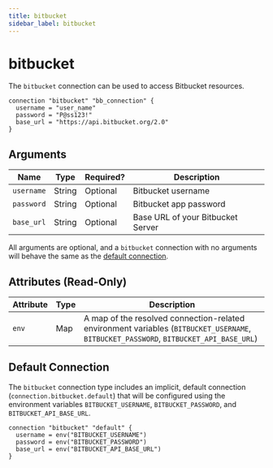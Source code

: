 ```yaml
---
title: bitbucket
sidebar_label: bitbucket
---
```


# bitbucket

The `bitbucket` connection can be used to access Bitbucket resources.

```hcl
connection "bitbucket" "bb_connection" {
  username = "user_name"
  password = "P@ss123!"
  base_url = "https://api.bitbucket.org/2.0"
}
```

## Arguments

| Name       | Type   | Required? | Description                       |
| ---------- | ------ | --------- | --------------------------------- |
| `username` | String | Optional  | Bitbucket username                |
| `password` | String | Optional  | Bitbucket app password            |
| `base_url` | String | Optional  | Base URL of your Bitbucket Server |

All arguments are optional, and a `bitbucket` connection with no arguments will behave the same as the [default connection](#default-connection).

## Attributes (Read-Only)

| Attribute | Type | Description                                                                                                                           |
| --------- | ---- | ------------------------------------------------------------------------------------------------------------------------------------- |
| `env`     | Map  | A map of the resolved connection-related environment variables (`BITBUCKET_USERNAME`, `BITBUCKET_PASSWORD`, `BITBUCKET_API_BASE_URL`) |

## Default Connection

The `bitbucket` connection type includes an implicit, default connection (`connection.bitbucket.default`) that will be configured using the environment variables `BITBUCKET_USERNAME`, `BITBUCKET_PASSWORD`, and `BITBUCKET_API_BASE_URL`.

```hcl
connection "bitbucket" "default" {
  username = env("BITBUCKET_USERNAME")
  password = env("BITBUCKET_PASSWORD")
  base_url = env("BITBUCKET_API_BASE_URL")
}
```
